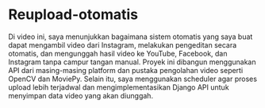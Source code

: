 # Reupload-otomatis
Di video ini, saya menunjukkan bagaimana sistem otomatis yang saya buat dapat mengambil video dari Instagram, melakukan pengeditan secara otomatis, dan mengunggah hasil video ke YouTube, Facebook, dan Instagram tanpa campur tangan manual. Proyek ini dibangun menggunakan API dari masing-masing platform dan pustaka pengolahan video seperti OpenCV dan MoviePy.
Selain itu, saya menggunakan scheduler agar proses upload lebih terjadwal dan mengimplementasikan Django API untuk menyimpan data video yang akan diunggah.
